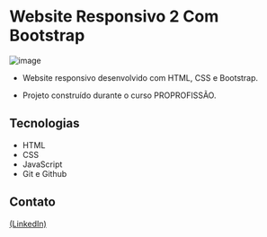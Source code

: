 # Website Responsivo 2 Com Bootstrap

![image](https://github.com/JoaoEduSB/WebsiteResponsivo_2_Com_Bootstrap/assets/146045770/bb38e89f-3a8a-44e3-b19b-d9ecb3a98204)

- Website responsivo desenvolvido com HTML, CSS e Bootstrap.

- Projeto construído durante o curso PROPROFISSÃO.

## Tecnologias

- HTML
- CSS
- JavaScript
- Git e Github

## Contato
[(LinkedIn)](https://www.linkedin.com/in/joaoedusb/)
